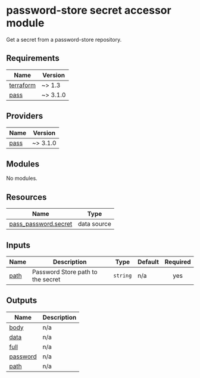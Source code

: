 # password-store secret accessor module

Get a secret from a password-store repository.

<!-- BEGIN_TF_DOCS -->
## Requirements

| Name | Version |
|------|---------|
| <a name="requirement_terraform"></a> [terraform](#requirement\_terraform) | ~> 1.3 |
| <a name="requirement_pass"></a> [pass](#requirement\_pass) | ~> 3.1.0 |

## Providers

| Name | Version |
|------|---------|
| <a name="provider_pass"></a> [pass](#provider\_pass) | ~> 3.1.0 |

## Modules

No modules.

## Resources

| Name | Type |
|------|------|
| [pass_password.secret](https://registry.terraform.io/providers/mecodia/pass/latest/docs/data-sources/password) | data source |

## Inputs

| Name | Description | Type | Default | Required |
|------|-------------|------|---------|:--------:|
| <a name="input_path"></a> [path](#input\_path) | Password Store path to the secret | `string` | n/a | yes |

## Outputs

| Name | Description |
|------|-------------|
| <a name="output_body"></a> [body](#output\_body) | n/a |
| <a name="output_data"></a> [data](#output\_data) | n/a |
| <a name="output_full"></a> [full](#output\_full) | n/a |
| <a name="output_password"></a> [password](#output\_password) | n/a |
| <a name="output_path"></a> [path](#output\_path) | n/a |
<!-- END_TF_DOCS -->
